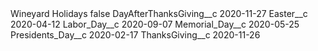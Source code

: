 <?xml version="1.0" encoding="UTF-8"?>
<CustomMetadata xmlns="http://soap.sforce.com/2006/04/metadata" xmlns:xsi="http://www.w3.org/2001/XMLSchema-instance" xmlns:xsd="http://www.w3.org/2001/XMLSchema">
    <label>Wineyard Holidays</label>
    <protected>false</protected>
    <values>
        <field>DayAfterThanksGiving__c</field>
        <value xsi:type="xsd:date">2020-11-27</value>
    </values>
    <values>
        <field>Easter__c</field>
        <value xsi:type="xsd:date">2020-04-12</value>
    </values>
    <values>
        <field>Labor_Day__c</field>
        <value xsi:type="xsd:date">2020-09-07</value>
    </values>
    <values>
        <field>Memorial_Day__c</field>
        <value xsi:type="xsd:date">2020-05-25</value>
    </values>
    <values>
        <field>Presidents_Day__c</field>
        <value xsi:type="xsd:date">2020-02-17</value>
    </values>
    <values>
        <field>ThanksGiving__c</field>
        <value xsi:type="xsd:date">2020-11-26</value>
    </values>
</CustomMetadata>
